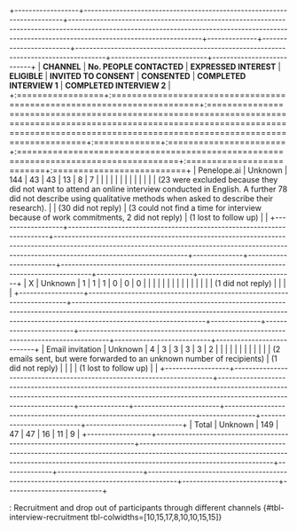+------------------+------------------------------------------------------------------------+-------------------------------------------------------------------------------------------------------------------------------------------------------------------------------------------------+--------------+------------------------+--------------------------------------------------------------------------------------+---------------------------+---------------------------+
| **CHANNEL**      | **No. PEOPLE CONTACTED**                                               | **EXPRESSED INTEREST**                                                                                                                                                                          | **ELIGIBLE** | **INVITED TO CONSENT** | **CONSENTED**                                                                        | **COMPLETED INTERVIEW 1** | **COMPLETED INTERVIEW 2** |
+:=================+:=======================================================================+:================================================================================================================================================================================================+:=============+:=======================+:=====================================================================================+:==========================+:==========================+
| Penelope.ai      | Unknown                                                                | 144                                                                                                                                                                                             | 43           | 43                     | 13                                                                                   | 8                         | 7                         |
|                  |                                                                        |                                                                                                                                                                                                 |              |                        |                                                                                      |                           |                           |
|                  |                                                                        | (23 were excluded because they did not want to attend an online interview conducted in English. A further 78 did not describe using qualitative methods when asked to describe their research). |              | (30 did not reply)     | (3 could not find a time for interview because of work commitments, 2 did not reply) | (1 lost to follow up)     |                           |
+------------------+------------------------------------------------------------------------+-------------------------------------------------------------------------------------------------------------------------------------------------------------------------------------------------+--------------+------------------------+--------------------------------------------------------------------------------------+---------------------------+---------------------------+
| X                | Unknown                                                                | 1                                                                                                                                                                                               | 1            | 1                      | 0                                                                                    | 0                         | 0                         |
|                  |                                                                        |                                                                                                                                                                                                 |              |                        |                                                                                      |                           |                           |
|                  |                                                                        |                                                                                                                                                                                                 |              | (1 did not reply)      |                                                                                      |                           |                           |
+------------------+------------------------------------------------------------------------+-------------------------------------------------------------------------------------------------------------------------------------------------------------------------------------------------+--------------+------------------------+--------------------------------------------------------------------------------------+---------------------------+---------------------------+
| Email invitation | Unknown                                                                | 4                                                                                                                                                                                               | 3            | 3                      | 3                                                                                    | 3                         | 2                         |
|                  |                                                                        |                                                                                                                                                                                                 |              |                        |                                                                                      |                           |                           |
|                  | (2 emails sent, but were forwarded to an unknown number of recipients) | (1 did not reply)                                                                                                                                                                               |              |                        |                                                                                      | (1 lost to follow up)     |                           |
+------------------+------------------------------------------------------------------------+-------------------------------------------------------------------------------------------------------------------------------------------------------------------------------------------------+--------------+------------------------+--------------------------------------------------------------------------------------+---------------------------+---------------------------+
| Total            | Unknown                                                                | 149                                                                                                                                                                                             | 47           | 47                     | 16                                                                                   | 11                        | 9                         |
+------------------+------------------------------------------------------------------------+-------------------------------------------------------------------------------------------------------------------------------------------------------------------------------------------------+--------------+------------------------+--------------------------------------------------------------------------------------+---------------------------+---------------------------+

: Recruitment and drop out of participants through different channels {#tbl-interview-recruitment tbl-colwidths=\[10,15,17,8,10,10,15,15\]}